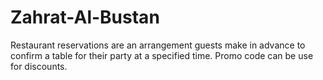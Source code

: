 # Zahrat-Al-Bustan

Restaurant reservations are an arrangement guests make in advance to confirm a table for their party at a specified time. Promo code can be use for discounts.
